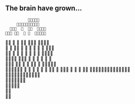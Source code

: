 ## The brain have grown...

              🧠🧠🧠🧠🧠               
         🧠🧠🧠🧠🧠🧠🧠🧠🧠🧠          
      🧠🧠🧠  🧠  🧠🧠  🧠🧠🧠🧠       
    🧠🧠🧠 🧠🧠  🧠 🧠  🧠🧠🧠🧠🧠      
   🧠🧠  🧠 🧠 🧠🧠  🧠🧠🧠 🧠🧠🧠🧠    
  🧠 🧠 🧠🧠 🧠 🧠 🧠 🧠 🧠  🧠 🧠🧠🧠   
 🧠🧠 🧠    🧠 🧠 🧠 🧠 🧠   🧠 🧠🧠🧠🧠  
  🧠🧠🧠🧠 🧠🧠🧠 🧠 🧠   🧠 🧠  🧠 🧠  
  🧠🧠🧠 🧠🧠  🧠 🧠 🧠🧠 🧠  🧠🧠🧠🧠🧠  
   🧠🧠🧠🧠🧠🧠 🧠        🧠  🧠 🧠 🧠 🧠 
     🧠🧠  🧠 🧠🧠🧠 🧠    🧠   🧠 🧠🧠 
         🧠🧠🧠🧠🧠🧠🧠🧠🧠🧠🧠🧠🧠🧠  
          🧠🧠🧠🧠🧠🧠🧠🧠🧠🧠🧠🧠     
                   🧠🧠🧠🧠🧠🧠🧠      
                     🧠🧠🧠🧠🧠        
                      🧠🧠             
                       🧠🧠            